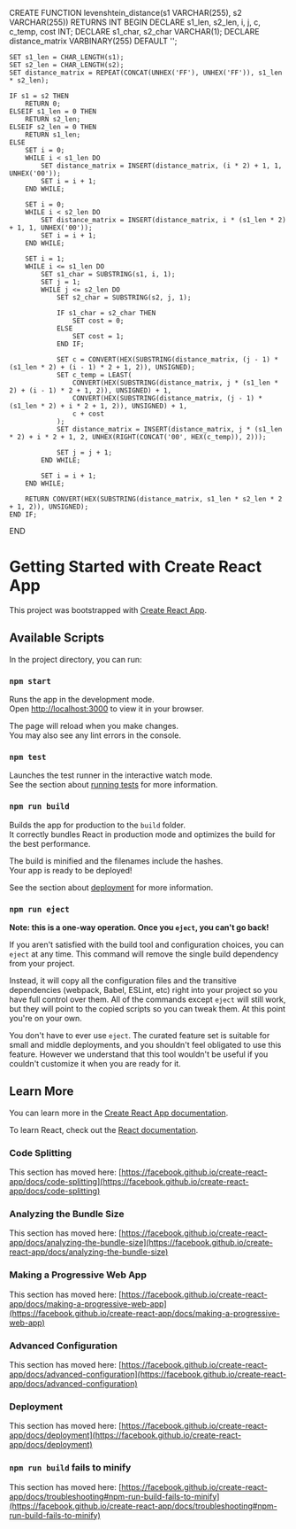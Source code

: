 CREATE FUNCTION levenshtein_distance(s1 VARCHAR(255), s2 VARCHAR(255))
RETURNS INT
BEGIN
    DECLARE s1_len, s2_len, i, j, c, c_temp, cost INT;
    DECLARE s1_char, s2_char VARCHAR(1);
    DECLARE distance_matrix VARBINARY(255) DEFAULT '';
    
    SET s1_len = CHAR_LENGTH(s1);
    SET s2_len = CHAR_LENGTH(s2);
    SET distance_matrix = REPEAT(CONCAT(UNHEX('FF'), UNHEX('FF')), s1_len * s2_len);
    
    IF s1 = s2 THEN
        RETURN 0;
    ELSEIF s1_len = 0 THEN
        RETURN s2_len;
    ELSEIF s2_len = 0 THEN
        RETURN s1_len;
    ELSE
        SET i = 0;
        WHILE i < s1_len DO
            SET distance_matrix = INSERT(distance_matrix, (i * 2) + 1, 1, UNHEX('00'));
            SET i = i + 1;
        END WHILE;
        
        SET i = 0;
        WHILE i < s2_len DO
            SET distance_matrix = INSERT(distance_matrix, i * (s1_len * 2) + 1, 1, UNHEX('00'));
            SET i = i + 1;
        END WHILE;
        
        SET i = 1;
        WHILE i <= s1_len DO
            SET s1_char = SUBSTRING(s1, i, 1);
            SET j = 1;
            WHILE j <= s2_len DO
                SET s2_char = SUBSTRING(s2, j, 1);
                
                IF s1_char = s2_char THEN
                    SET cost = 0;
                ELSE
                    SET cost = 1;
                END IF;
                
                SET c = CONVERT(HEX(SUBSTRING(distance_matrix, (j - 1) * (s1_len * 2) + (i - 1) * 2 + 1, 2)), UNSIGNED);
                SET c_temp = LEAST(
                    CONVERT(HEX(SUBSTRING(distance_matrix, j * (s1_len * 2) + (i - 1) * 2 + 1, 2)), UNSIGNED) + 1,
                    CONVERT(HEX(SUBSTRING(distance_matrix, (j - 1) * (s1_len * 2) + i * 2 + 1, 2)), UNSIGNED) + 1,
                    c + cost
                );
                SET distance_matrix = INSERT(distance_matrix, j * (s1_len * 2) + i * 2 + 1, 2, UNHEX(RIGHT(CONCAT('00', HEX(c_temp)), 2)));
                
                SET j = j + 1;
            END WHILE;
            
            SET i = i + 1;
        END WHILE;
        
        RETURN CONVERT(HEX(SUBSTRING(distance_matrix, s1_len * s2_len * 2 + 1, 2)), UNSIGNED);
    END IF;
END

# Getting Started with Create React App

This project was bootstrapped with [Create React App](https://github.com/facebook/create-react-app).

## Available Scripts

In the project directory, you can run:

### `npm start`

Runs the app in the development mode.\
Open [http://localhost:3000](http://localhost:3000) to view it in your browser.

The page will reload when you make changes.\
You may also see any lint errors in the console.

### `npm test`

Launches the test runner in the interactive watch mode.\
See the section about [running tests](https://facebook.github.io/create-react-app/docs/running-tests) for more information.

### `npm run build`

Builds the app for production to the `build` folder.\
It correctly bundles React in production mode and optimizes the build for the best performance.

The build is minified and the filenames include the hashes.\
Your app is ready to be deployed!

See the section about [deployment](https://facebook.github.io/create-react-app/docs/deployment) for more information.

### `npm run eject`

**Note: this is a one-way operation. Once you `eject`, you can't go back!**

If you aren't satisfied with the build tool and configuration choices, you can `eject` at any time. This command will remove the single build dependency from your project.

Instead, it will copy all the configuration files and the transitive dependencies (webpack, Babel, ESLint, etc) right into your project so you have full control over them. All of the commands except `eject` will still work, but they will point to the copied scripts so you can tweak them. At this point you're on your own.

You don't have to ever use `eject`. The curated feature set is suitable for small and middle deployments, and you shouldn't feel obligated to use this feature. However we understand that this tool wouldn't be useful if you couldn't customize it when you are ready for it.

## Learn More

You can learn more in the [Create React App documentation](https://facebook.github.io/create-react-app/docs/getting-started).

To learn React, check out the [React documentation](https://reactjs.org/).

### Code Splitting

This section has moved here: [https://facebook.github.io/create-react-app/docs/code-splitting](https://facebook.github.io/create-react-app/docs/code-splitting)

### Analyzing the Bundle Size

This section has moved here: [https://facebook.github.io/create-react-app/docs/analyzing-the-bundle-size](https://facebook.github.io/create-react-app/docs/analyzing-the-bundle-size)

### Making a Progressive Web App

This section has moved here: [https://facebook.github.io/create-react-app/docs/making-a-progressive-web-app](https://facebook.github.io/create-react-app/docs/making-a-progressive-web-app)

### Advanced Configuration

This section has moved here: [https://facebook.github.io/create-react-app/docs/advanced-configuration](https://facebook.github.io/create-react-app/docs/advanced-configuration)

### Deployment

This section has moved here: [https://facebook.github.io/create-react-app/docs/deployment](https://facebook.github.io/create-react-app/docs/deployment)

### `npm run build` fails to minify

This section has moved here: [https://facebook.github.io/create-react-app/docs/troubleshooting#npm-run-build-fails-to-minify](https://facebook.github.io/create-react-app/docs/troubleshooting#npm-run-build-fails-to-minify)
